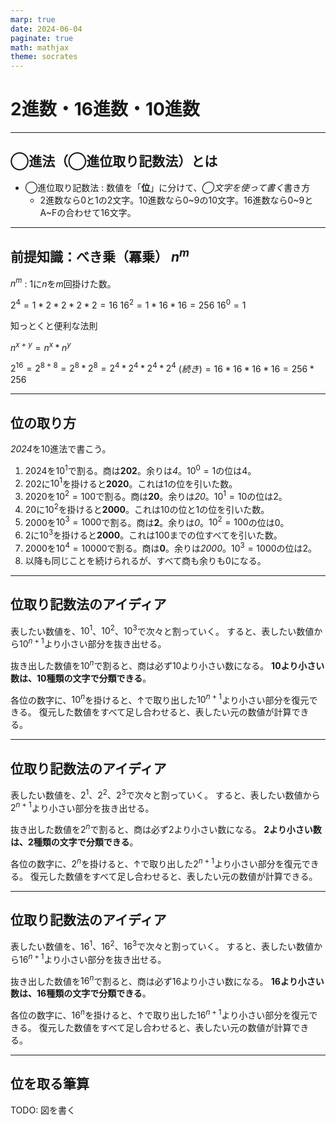 ```yaml
---
marp: true
date: 2024-06-04
paginate: true
math: mathjax
theme: socrates
---
```


# 2進数・16進数・10進数

---
## ◯進法（◯進位取り記数法）とは

- ◯進位取り記数法 : 数値を「**位**」に分けて、*◯文字を使って書く*書き方
    - 2進数なら0と1の2文字。10進数なら0~9の10文字。16進数なら0~9とA~Fの合わせて16文字。

---
## 前提知識：べき乗（冪乗） $n^m$

$n^m$ : $1$に$n$を$m$回掛けた数。

$2^4 = 1 * 2 * 2 * 2 * 2 = 16$
$16^2 = 1 * 16 * 16 = 256$
$16^0 = 1$

知っとくと便利な法則

$n^{x+y} = n^x * n^y$

$2^{16} = 2^{8+8} = 2^8 * 2^8 = 2^4 * 2^4 * 2^4 * 2^4$
$(続き) = 16 * 16 * 16 * 16 = 256 * 256$

---
## 位の取り方
*2024*を10進法で書こう。

1. 2024を$10^1$で割る。商は**202**。余りは*4*。$10^0=1$の位は$4$。
2. 202に$10^1$を掛けると**2020**。これは1の位を引いた数。
3. 2020を$10^2=100$で割る。商は**20**。余りは*20*。$10^1=10$の位は$2$。
4. 20に$10^2$を掛けると**2000**。これは10の位と1の位を引いた数。
5. 2000を$10^3=1000$で割る。商は**2**。余りは*0*。$10^2=100$の位は$0$。
6. 2に$10^3$を掛けると**2000**。これは100までの位すべてを引いた数。
7. 2000を$10^4=10000$で割る。商は**0**。余りは*2000*。$10^3=1000$の位は$2$。
8. 以降も同じことを続けられるが、すべて商も余りも0になる。

---
## 位取り記数法のアイディア

表したい数値を、$10^1$、$10^2$、$10^3$で次々と割っていく。
すると、表したい数値から$10^{n+1}$より小さい部分を抜き出せる。

抜き出した数値を$10^n$で割ると、商は必ず$10$より小さい数になる。
**10より小さい数は、10種類の文字で分類できる**。

各位の数字に、$10^n$を掛けると、↑で取り出した$10^{n+1}$より小さい部分を復元できる。
復元した数値をすべて足し合わせると、表したい元の数値が計算できる。

---
## 位取り記数法のアイディア

表したい数値を、$2^1$、$2^2$、$2^3$で次々と割っていく。
すると、表したい数値から$2^{n+1}$より小さい部分を抜き出せる。

抜き出した数値を$2^n$で割ると、商は必ず$2$より小さい数になる。
**2より小さい数は、2種類の文字で分類できる**。

各位の数字に、$2^n$を掛けると、↑で取り出した$2^{n+1}$より小さい部分を復元できる。
復元した数値をすべて足し合わせると、表したい元の数値が計算できる。

---
## 位取り記数法のアイディア

表したい数値を、$16^1$、$16^2$、$16^3$で次々と割っていく。
すると、表したい数値から$16^{n+1}$より小さい部分を抜き出せる。

抜き出した数値を$16^n$で割ると、商は必ず$16$より小さい数になる。
**16より小さい数は、16種類の文字で分類できる**。

各位の数字に、$16^n$を掛けると、↑で取り出した$16^{n+1}$より小さい部分を復元できる。
復元した数値をすべて足し合わせると、表したい元の数値が計算できる。

---
## 位を取る筆算

TODO: 図を書く
